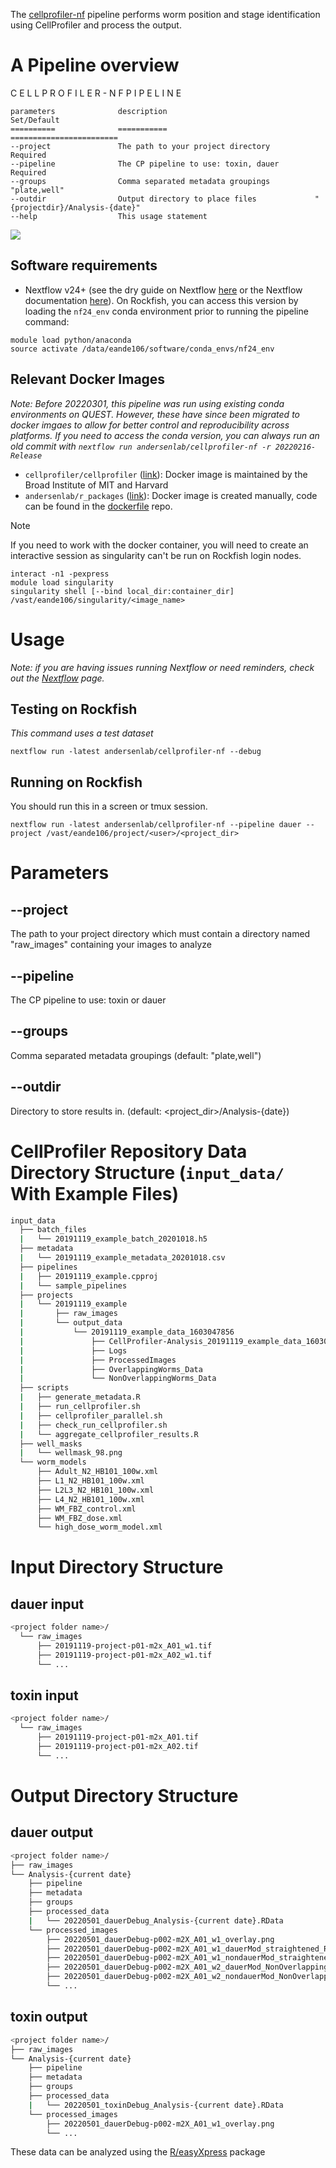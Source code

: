 
The [cellprofiler-nf](https://github.com/AndersenLab/cellprofiler-nf) pipeline performs worm position and stage identification using CellProfiler and process the output.


# A Pipeline overview

C E L L P R O F I L E R - N F   P I P E L I N E

	parameters              description                                 Set/Default
	==========              ===========                                 ========================
    --project               The path to your project directory          Required
    --pipeline              The CP pipeline to use: toxin, dauer        Required
    --groups                Comma separated metadata groupings          "plate,well"
    --outdir                Output directory to place files             "{projectdir}/Analysis-{date}"
    --help                  This usage statement

![](img/cellprofiler-nf.drawio.svg)

## Software requirements

* Nextflow v24+ (see the dry guide on Nextflow [here](http://andersenlab.org/dry-guide/rockfish/rf-nextflow/) or the Nextflow documentation [here](https://www.nextflow.io/docs/latest/getstarted.html)). On Rockfish, you can access this version by loading the `nf24_env` conda environment prior to running the pipeline command:

```
module load python/anaconda
source activate /data/eande106/software/conda_envs/nf24_env
```

## Relevant Docker Images

*Note: Before 20220301, this pipeline was run using existing conda environments on QUEST. However, these have since been migrated to docker imgaes to allow for better control and reproducibility across platforms. If you need to access the conda version, you can always run an old commit with `nextflow run andersenlab/cellprofiler-nf -r 20220216-Release`*

* `cellprofiler/cellprofiler` ([link](https://hub.docker.com/r/cellprofiler/cellprofiler)): Docker image is maintained by the Broad Institute of MIT and Harvard
* `andersenlab/r_packages` ([link](https://hub.docker.com/r/andersenlab/r_packages)): Docker image is created manually, code can be found in the [dockerfile](https://github.com/AndersenLab/dockerfile/tree/master/r_packages) repo.

>[!Note]
>If you need to work with the docker container, you will need to create an interactive session as singularity can't be run on Rockfish login nodes.
>	
>```
>interact -n1 -pexpress
>module load singularity
>singularity shell [--bind local_dir:container_dir] /vast/eande106/singularity/<image_name>
>```

# Usage

*Note: if you are having issues running Nextflow or need reminders, check out the [Nextflow](https://andersenlab.org/dry-guide/latest/rockfish/rf-nextflow/) page.*

## Testing on Rockfish

*This command uses a test dataset*

```
nextflow run -latest andersenlab/cellprofiler-nf --debug
```

## Running on Rockfish

You should run this in a screen or tmux session.

```
nextflow run -latest andersenlab/cellprofiler-nf --pipeline dauer --project /vast/eande106/project/<user>/<project_dir>
```

# Parameters

##  --project

The path to your project directory which must contain a directory named "raw_images" containing your images to analyze

## --pipeline

The CP pipeline to use: toxin or dauer

## --groups

Comma separated metadata groupings (default: "plate,well")

## --outdir

Directory to store results in. (default: <project_dir>/Analysis-{date})

# CellProfiler Repository Data Directory Structure (`input_data/` With Example Files)

```bash
input_data
  ├── batch_files
  |   └── 20191119_example_batch_20201018.h5
  ├── metadata
  |   └── 20191119_example_metadata_20201018.csv
  ├── pipelines
  |   ├── 20191119_example.cpproj
  |   └── sample_pipelines
  ├── projects
  |   └── 20191119_example
  |       ├── raw_images
  |       └── output_data
  |           └── 20191119_example_data_1603047856
  |               ├── CellProfiler-Analysis_20191119_example_data_1603047856run1
  |               ├── Logs
  |               ├── ProcessedImages
  |               ├── OverlappingWorms_Data
  |               └── NonOverlappingWorms_Data
  ├── scripts
  |   ├── generate_metadata.R
  |   ├── run_cellprofiler.sh
  |   ├── cellprofiler_parallel.sh
  |   ├── check_run_cellprofiler.sh
  |   └── aggregate_cellprofiler_results.R
  ├── well_masks
  |   └── wellmask_98.png
  └── worm_models
      ├── Adult_N2_HB101_100w.xml
      ├── L1_N2_HB101_100w.xml
      ├── L2L3_N2_HB101_100w.xml
      ├── L4_N2_HB101_100w.xml
      ├── WM_FBZ_control.xml
      ├── WM_FBZ_dose.xml
      └── high_dose_worm_model.xml
```

# Input Directory Structure
## dauer input

```bash
<project folder name>/
  └── raw_images
      ├── 20191119-project-p01-m2x_A01_w1.tif
      ├── 20191119-project-p01-m2x_A02_w1.tif
      └── ...
```

## toxin input

```bash
<project folder name>/
  └── raw_images
      ├── 20191119-project-p01-m2x_A01.tif
      ├── 20191119-project-p01-m2x_A02.tif
      └── ...
```

# Output Directory Structure

## dauer output
```bash
<project folder name>/
├── raw_images
└── Analysis-{current date}
    ├── pipeline
    ├── metadata
    ├── groups
    ├── processed_data
    |   └── 20220501_dauerDebug_Analysis-{current date}.RData
    └── processed_images
        ├── 20220501_dauerDebug-p002-m2X_A01_w1_overlay.png
        ├── 20220501_dauerDebug-p002-m2X_A01_w1_dauerMod_straightened_RFP.png
        ├── 20220501_dauerDebug-p002-m2X_A01_w1_nondauerMod_straightened_RFP.png
        ├── 20220501_dauerDebug-p002-m2X_A01_w2_dauerMod_NonOverlappingWorms_RFP_mask.png
        ├── 20220501_dauerDebug-p002-m2X_A01_w2_nondauerMod_NonOverlappingWorms_RFP_mask.png
        └── ...
```

## toxin output
```bash
<project folder name>/
├── raw_images
└── Analysis-{current date}
    ├── pipeline
    ├── metadata
    ├── groups
    ├── processed_data
    |   └── 20220501_toxinDebug_Analysis-{current date}.RData
    └── processed_images
        ├── 20220501_dauerDebug-p002-m2X_A01_w1_overlay.png
        └── ...
```

These data can be analyzed using the [R/easyXpress](https://github.com/AndersenLab/easyXpress) package 
